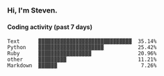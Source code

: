 ### Hi, I'm Steven.

#### Coding activity (past 7 days)
```
Text      ▓▓▓▓▓▓▓▓▓▓▓▓▓▓▓▓▓▓▓▓▓▓▓▓▓▓▓▓▓▓  35.14%
Python    ▓▓▓▓▓▓▓▓▓▓▓▓▓▓▓▓▓▓▓▓▓           25.42%
Ruby      ▓▓▓▓▓▓▓▓▓▓▓▓▓▓▓▓▓               20.96%
other     ▓▓▓▓▓▓▓▓▓                       11.21%
Markdown  ▓▓▓▓▓▓                           7.26%
```
